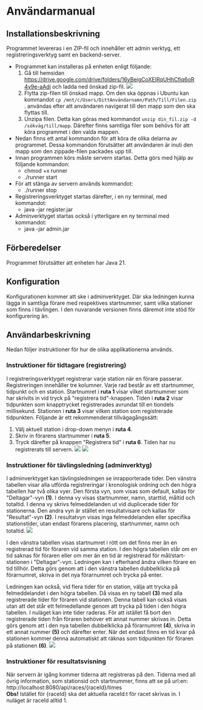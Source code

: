 # Användarmanual

## Installationsbeskrivning
Programmet levereras i en ZIP-fil och innehåller ett admin verktyg, ett registreringsverktyg samt en backend-server.

- Programmet kan installeras på enheten enligt följande: 
    1. Gå till hemsidan https://drive.google.com/drive/folders/16vBeigCoXEIRqUHhCfiq6oR4v9e-aAdi och ladda ned önskad zip-fil. 
        ![](https://imgur.com/yIbu6vz.png)
    2. Flytta zip-filen till önskad mapp. Om den ska öppnas i Ubuntu kan kommandot ```cp /mnt/c/Users/DittAnvändarnamn/Path/Till/Filen.zip``` . användas efter att användaren navigerat till den mapp som den ska flyttas till.
    3. Unzipa filen. Detta kan göras med kommandot ```unzip din_fil.zip -d /sökväg/till/mapp```. Därefter finns samtliga filer som behövs för att köra programmet i den valda mappen.
- Nedan finns ett antal kommandon för att köra de olika delarna av programmet. Dessa kommandon förutsätter att användaren är inuti den mapp som den zippade-filen packades upp till.  
- Innan programmen körs måste servern startas. Detta görs med hjälp av följande kommandon:  
    - chmod +x runner 
    - ./runner start
- För att stänga av servern används kommandot:
    - ./runner stop
- Registreringsverktyget startas därefter, i en ny terminal, med kommandot:  
    - java -jar register.jar 
- Adminverktyget startas också i ytterligare en ny terminal med kommandot:  
    - java -jar admin.jar

## Förberedelser
Programmet förutsätter att enheten har Java 21. 

## Konfiguration
Konfigurationen kommer att ske i adminverktyget. Där ska ledningen kunna lägga in samtliga förare med respektives startnummer, samt vilka stationer som finns i tävlingen. I den nuvarande versionen finns däremot inte stöd för konfigurering än.

## Användarbeskrivning
Nedan följer instruktioner för hur de olika applikationerna används.

### Instruktioner för tidtagare (registrering)
I registreringsverktyget registrerar varje station när en förare passerar. Registreringen innehåller tre kolumner. Varje rad består av ett startnummer, tidpunkt och en station. Startnumret i **ruta 1** visar vilket startnummer som har skrivits in vid tryck på "registrera tid"-knappen. Tiden i **ruta 2** visar tidpunkten som knapptrycket registrerades avrundat till en tiondels millisekund. Stationen i **ruta 3** visar vilken station som registrerade tidpunkten.
Följande är ett rekommenderat tillvägagångssätt:  
1. Välj aktuell station i drop-down menyn i **ruta 4**.  
2. Skriv in förarens startnummer i **ruta 5**.  
3. Tryck därefter på knappen "Registrera tid" i **ruta 6**. Tiden har nu registrerats till servern.
![](https://i.imgur.com/aKLu89j.png)
![](https://i.imgur.com/HZKPLwT.png)


### Instruktioner för tävlingsledning (adminverktyg)
I adminverktyget kan tävlingsledningen se inrapporterade tider. Den vänstra tabellen visar alla utförda registreringar i kronologisk
ordning och den högra tabellen har två olika vyer.
Den första vyn, som visas som default, kallas för "Deltagar"-vyn **(1)**. I denna vy visas startnummer, namn, starttid, måltid och totaltid. I denna vy skrivs felmeddelanden ut vid duplicerade tider för stationerna. Den andra vyn är stället en resultatvisare och kallas för "Resultat"-vyn **(2)**. I resultatvyn visas inga felmeddelanden eller specifika stationstider, utan endast förarens placering, startnummer, namn och totaltid.
![](https://i.imgur.com/V48TQcV.png)

I den vänstra tabellen visas startnumret i rött om det finns mer än en registrerad tid för föraren vid samma station. I den högra tabellen står om en tid saknas för föraren eller om mer än en tid är registrerad för mål/start-stationen i "Deltagar"-vyn. Ledningen kan i efterhand ändra vilken förare en tid tillhör. Detta görs genom att i den vänstra tabellen dubbelklicka på förarnumret, skriva in det nya förarnumret och trycka på enter. 

Ledningen kan också, vid flera tider för en station, välja att trycka på felmeddelandet i den högra tabellen. Då visas en ny tabell **(3)** med alla registrerade tider för föraren vid stationen. Denna tabell kan också visas utan att det står ett felmedellande genom att trycka på tiden i den högra tabellen. I nuläget kan inte tider raderas. För att istället få bort den registrerade tiden från föraren behöver ett annat nummer skrivas in. Detta görs genom att i den nya tabellen dubbelklicka på förarnumret **(4)**, skriva in ett annat nummer **(5)** och därefter enter. När det endast finns en tid kvar på stationen kommer denna automatiskt att räknas som tidpunkten för föraren på stationen **(6)**. 
![](https://i.imgur.com/CNHX9wZ.png)

### Instruktioner för resultatsvisning
När servern är igång kommer tiderna att registreras på den. Tiderna med all övrig information, som stationsid och startnummer, finns att se på url:en:
    http://localhost:8080/api/races/{raceId}/times  
**Obs!** Istället för {raceId} ska det aktuella raceId:t för racet skrivas in. I nuläget är raceId alltid 1.

